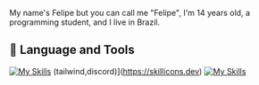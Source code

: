 My name's Felipe but you can call me "Felipe", I'm 14 years old, a programming student, and I live in Brazil.

## 🔨 Language and Tools

[![My Skills](https://skillicons.dev/icons?i=typescript,javascript,nodejs,html,css)](https://skillicons.dev)
(tailwind,discord)](https://skillicons.dev)
[![My Skills](https://skillicons.dev/icons?i=vscode,figma,photoshop)](https://skillicons.dev)
